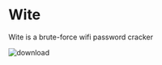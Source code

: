 # Wite
Wite is a brute-force wifi password cracker

![download](https://user-images.githubusercontent.com/109066757/218295012-048001cb-8584-4fc4-acc7-b9fa7e4a8242.jpg)
